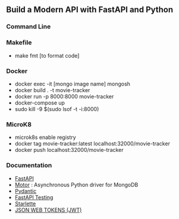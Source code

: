 ## Build a Modern API with FastAPI and Python

### Command Line
### Makefile
- make fmt [to format code]
### Docker
- docker exec -it [mongo image name] mongosh
- docker build . -t movie-tracker
- docker run -p 8000:8000 movie-tracker
- docker-compose up
- sudo kill -9 $(sudo lsof -t -i:8000)
### MicroK8
- microk8s enable registry
- docker tag movie-tracker:latest localhost:32000/movie-tracker
- docker push localhost:32000/movie-tracker


### Documentation
- [FastAPI](https://fastapi.tiangolo.com/)
- [Motor](https://motor.readthedocs.io/en/stable/index.html) : Asynchronous Python driver for MongoDB
- [Pydantic](https://docs.pydantic.dev/)
- [FastAPI Testing](https://fastapi.tiangolo.com/advanced/testing-dependencies/)
- [Starlette](https://www.starlette.io/)
- [JSON WEB TOKENS (JWT)](https://jwt.io/introduction)